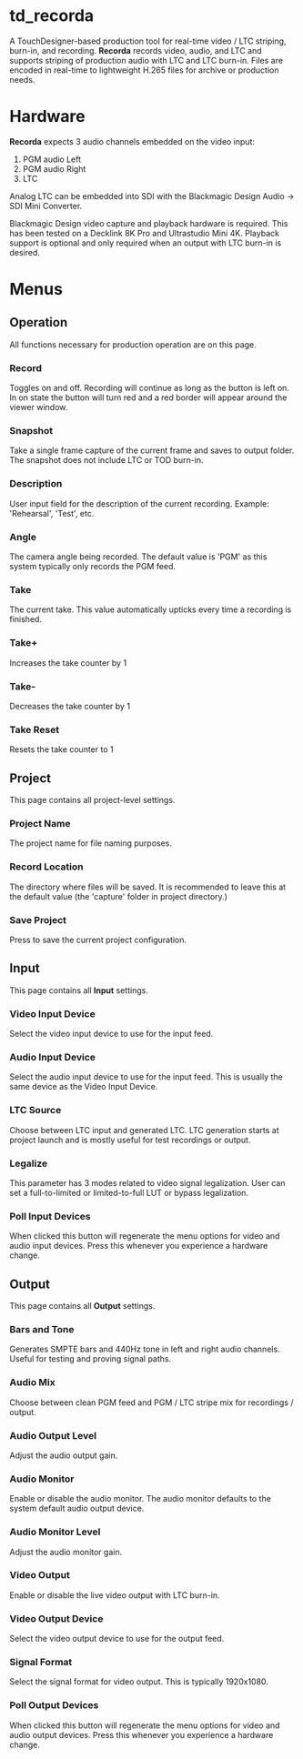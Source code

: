 # td_recorda
A TouchDesigner-based production tool for real-time video / LTC striping, burn-in, and recording.  **Recorda** records video, audio, and LTC and supports striping of production audio with LTC and LTC burn-in.  Files are encoded in real-time to lightweight H.265 files for archive or production needs.

# Hardware
**Recorda** expects 3 audio channels embedded on the video input:
1. PGM audio Left
2. PGM audio Right
3. LTC

Analog LTC can be embedded into SDI with the Blackmagic Design Audio -> SDI Mini Converter.

Blackmagic Design video capture and playback hardware is required.  This has been tested on a Decklink 8K Pro and Ultrastudio Mini 4K.  Playback support is optional and only required when an output with LTC burn-in is desired.  

# Menus
## Operation
All functions necessary for production operation are on this page.
### Record
Toggles on and off.  Recording will continue as long as the button is left on.  In on state the button will turn red and a red border will appear around the viewer window.
### Snapshot
Take a single frame capture of the current frame and saves to output folder.  The snapshot does not include LTC or TOD burn-in.
### Description
User input field for the description of the current recording.  Example: 'Rehearsal', 'Test', etc.
### Angle
The camera angle being recorded.  The default value is 'PGM' as this system typically only records the PGM feed.
### Take
The current take.  This value automatically upticks every time a recording is finished.
### Take+
Increases the take counter by 1
### Take-
Decreases the take counter by 1
### Take Reset
Resets the take counter to 1

## Project
This page contains all project-level settings.
### Project Name
The project name for file naming purposes.
### Record Location
The directory where files will be saved.  It is recommended to leave this at the default value (the 'capture' folder in project directory.)
### Save Project
Press to save the current project configuration.

## Input
This page contains all **Input** settings.
### Video Input Device
Select the video input device to use for the input feed.
### Audio Input Device
Select the audio input device to use for the input feed.  This is usually the same device as the Video Input Device.
### LTC Source
Choose between LTC input and generated LTC.  LTC generation starts at project launch and is mostly useful for test recordings or output.
### Legalize
This parameter has 3 modes related to video signal legalization.  User can set a full-to-limited or limited-to-full LUT or bypass legalization.
### Poll Input Devices
When clicked this button will regenerate the menu options for video and audio input devices.  Press this whenever you experience a hardware change.

## Output
This page contains all **Output** settings.
### Bars and Tone
Generates SMPTE bars and 440Hz tone in left and right audio channels.  Useful for testing and proving signal paths.
### Audio Mix
Choose between clean PGM feed and PGM / LTC stripe mix for recordings / output.
### Audio Output Level
Adjust the audio output gain.
### Audio Monitor
Enable or disable the audio monitor.  The audio monitor defaults to the system default audio output device.
### Audio Monitor Level
Adjust the audio monitor gain.
### Video Output
Enable or disable the live video output with LTC burn-in.
### Video Output Device
Select the video output device to use for the output feed.
### Signal Format
Select the signal format for video output.  This is typically 1920x1080.
### Poll Output Devices
When clicked this button will regenerate the menu options for video and audio output devices.  Press this whenever you experience a hardware change.
